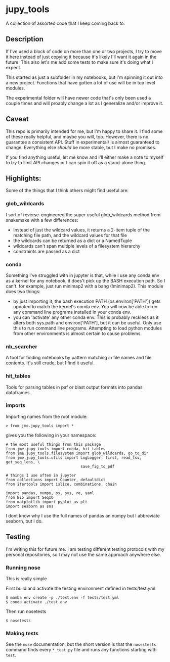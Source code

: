 # jupy_tools
A collection of assorted code that I keep coming back to. 

## Description

If I've used a block of code on more than one or two projects, I try to move it here instead of just copying it because it's likely I'll want it again in the future. This also let's me add some tests to make sure it's doing what I expect. 

This started as just a subfolder in my notebooks, but I'm spinning it out into a new project. Functions that have gotten a lot of use will be in top level modules.

The experimental folder will have newer code that's only been used a couple times and will proably change a lot as I generalize and/or improve it.

## Caveat
This repo is primarily intended for me, but I'm happy to share it. I find some of these really helpful, and maybe you will, too. However, there is no guarantee a consistent API. Stuff in experimental/ is almost guaranteed to change. Everything else *should* be more stable, but I make no promises.  

If you find anything useful, let me know and I'll either make a note to myself to try to limit API changes or I can spin it off as a stand-alone thing.

## Highlights:
Some of the things that I think others might find useful are:

### glob_wildcards
I sort of reverse-engineered the super useful glob_wildcards method from snakemake with a few differences:

 * Instead of just the wildcard values, it returns a 2-item tuple of the matching file path, and the wildcard values for that file
 * the wildcards can be returned as a dict or a NamedTuple
 * wildcards can't span multiple levels of a filesystem hierarchy
 * constraints are passed as a dict
 
### conda
Something I've struggled with in jupyter is that, while I use any conda env as a kernel for any notebook, it does't pick up the BASH execution path. So I can't. for example, just run minimap2 with a bang (!minimap2). This module does two things:

 * by just importing it, the bash execution PATH (os.environ['PATH']) gets updated to match the kernel's conda env. You will now be able to run any command line programs installed in your conda env.
 * you can 'activate' any other conda env. This is probably reckless as it alters both sys.path and environ['PATH'], but it can be useful. Only use this to run command line programs. Attempting to load python modules from other environments is almost certain to cause problems.

### nb_searcher

A tool for finding notebooks by pattern matching in file names and file
contents. It's still crude, but I find it useful.

### hit_tables
 
Tools for parsing tables in paf or blast output formats into pandas dataframes.

### imports
Importing names from the root module:

    > from jme.jupy_tools import *

gives you the following in your namespace:

```(python)
# the most useful things from this package
from jme.jupy_tools import conda, hit_tables
from jme.jupy_tools.filesystem import glob_wildcards, go_to_dir
from jme.jupy_tools.utils import LogLogger, first, read_tsv, get_seq_lens, \
                                 save_fig_to_pdf

# things I use often in jupyter
from collections import Counter, defaultdict
from itertools import islice, combinations, chain

import pandas, numpy, os, sys, re, yaml
from Bio import SeqIO
from matplotlib import pyplot as plt
import seaborn as sns
```

I dont know why I use the full names of pandas an numpy but I abbreviate
seaborn, but I do.

## Testing

I'm writing this for future me. I am testing different testing protocols with
my personal repositories, so I may not use the same approach anywhere else.

### Running nose
This is really simple

First build and activate the testing environment defined in tests/test.yml

    $ mamba env create -p ./test.env -f tests/test.yml
    $ conda activate ./test.env

Then run nosetests

    $ nosetests

### Making tests

See the `nose` documentation, but the short version is that the `nosestests`
command finds every `*_test.py` file and runs any functions starting with
`test`.
